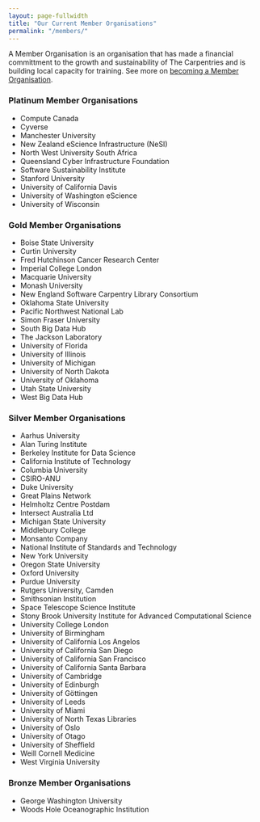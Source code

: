 ```yaml
---
layout: page-fullwidth
title: "Our Current Member Organisations"
permalink: "/members/"
---
```


A Member Organisation is an organisation that has made a financial committment to
the growth and sustainability of The Carpentries and is building local capacity for training. See more on [becoming a Member Organisation](../membership/).

### Platinum Member Organisations

- Compute Canada
- Cyverse
- Manchester University
- New Zealand eScience Infrastructure (NeSI)
- North West University South Africa
- Queensland Cyber Infrastructure Foundation
- Software Sustainability Institute
- Stanford University
- University of California Davis
- University of Washington eScience
- University of Wisconsin

### Gold Member Organisations

- Boise State University
- Curtin University
- Fred Hutchinson Cancer Research Center
- Imperial College London
- Macquarie University
- Monash University
- New England Software Carpentry Library Consortium
- Oklahoma State University
- Pacific Northwest National Lab
- Simon Fraser University
- South Big Data Hub
- The Jackson Laboratory
- University of Florida
- University of Illinois
- University of Michigan
- University of North Dakota
- University of Oklahoma
- Utah State University
- West Big Data Hub


### Silver Member Organisations

- Aarhus University
- Alan Turing Institute
- Berkeley Institute for Data Science
- California Institute of Technology
- Columbia University
- CSIRO-ANU
- Duke University
- Great Plains Network
- Helmholtz Centre Postdam
- Intersect Australia Ltd
- Michigan State University
- Middlebury College
- Monsanto Company
- National Institute of Standards and Technology
- New York University
- Oregon State University
- Oxford University
- Purdue University
- Rutgers University, Camden
- Smithsonian Institution
- Space Telescope Science Institute
- Stony Brook University Institute for Advanced Computational Science
- University College London
- University of Birmingham
- University of California Los Angelos
- University of California San Diego
- University of California San Francisco
- University of California Santa Barbara
- University of Cambridge
- University of Edinburgh
- University of Göttingen
- University of Leeds
- University of Miami
- University of North Texas Libraries
- University of Oslo
- University of Otago
- University of Sheffield
- Weill Cornell Medicine
- West Virginia University


### Bronze Member Organisations  
 
 - George Washington University
 - Woods Hole Oceanographic Institution
